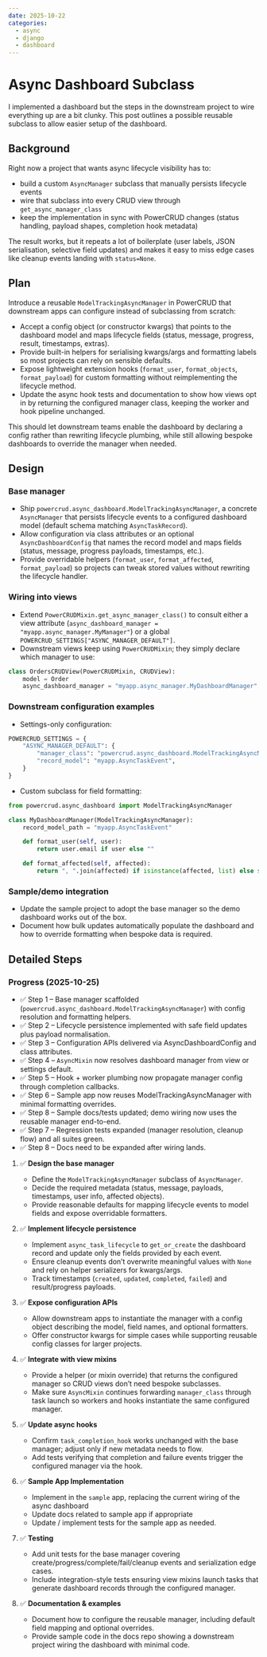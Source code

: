 ```yaml
---
date: 2025-10-22
categories:
  - async
  - django
  - dashboard
---
```

# Async Dashboard Subclass

I implemented a dashboard but the steps in the downstream project to wire everything up are a bit clunky. This post outlines a possible reusable subclass to allow easier setup of the dashboard.
<!-- more -->

## Background

Right now a project that wants async lifecycle visibility has to:

- build a custom `AsyncManager` subclass that manually persists lifecycle events
- wire that subclass into every CRUD view through `get_async_manager_class`
- keep the implementation in sync with PowerCRUD changes (status handling, payload shapes, completion hook metadata)

The result works, but it repeats a lot of boilerplate (user labels, JSON serialisation, selective field updates) and makes it easy to miss edge cases like cleanup events landing with `status=None`.

## Plan

Introduce a reusable `ModelTrackingAsyncManager` in PowerCRUD that downstream apps can configure instead of subclassing from scratch:

- Accept a config object (or constructor kwargs) that points to the dashboard model and maps lifecycle fields (status, message, progress, result, timestamps, extras).
- Provide built-in helpers for serialising kwargs/args and formatting labels so most projects can rely on sensible defaults.
- Expose lightweight extension hooks (`format_user`, `format_objects`, `format_payload`) for custom formatting without reimplementing the lifecycle method.
- Update the async hook tests and documentation to show how views opt in by returning the configured manager class, keeping the worker and hook pipeline unchanged.

This should let downstream teams enable the dashboard by declaring a config rather than rewriting lifecycle plumbing, while still allowing bespoke dashboards to override the manager when needed.

## Design

### Base manager

- Ship `powercrud.async_dashboard.ModelTrackingAsyncManager`, a concrete `AsyncManager` that persists lifecycle events to a configured dashboard model (default schema matching `AsyncTaskRecord`).
- Allow configuration via class attributes or an optional `AsyncDashboardConfig` that names the record model and maps fields (status, message, progress payloads, timestamps, etc.).
- Provide overridable helpers (`format_user`, `format_affected`, `format_payload`) so projects can tweak stored values without rewriting the lifecycle handler.

### Wiring into views

- Extend `PowerCRUDMixin.get_async_manager_class()` to consult either a view attribute (`async_dashboard_manager = "myapp.async_manager.MyManager"`) or a global `POWERCRUD_SETTINGS["ASYNC_MANAGER_DEFAULT"]`.
- Downstream views keep using `PowerCRUDMixin`; they simply declare which manager to use:

```python
class OrdersCRUDView(PowerCRUDMixin, CRUDView):
    model = Order
    async_dashboard_manager = "myapp.async_manager.MyDashboardManager"
```

### Downstream configuration examples

- Settings-only configuration:

```python
POWERCRUD_SETTINGS = {
    "ASYNC_MANAGER_DEFAULT": {
        "manager_class": "powercrud.async_dashboard.ModelTrackingAsyncManager",
        "record_model": "myapp.AsyncTaskEvent",
    }
}
```

- Custom subclass for field formatting:

```python
from powercrud.async_dashboard import ModelTrackingAsyncManager

class MyDashboardManager(ModelTrackingAsyncManager):
    record_model_path = "myapp.AsyncTaskEvent"

    def format_user(self, user):
        return user.email if user else ""

    def format_affected(self, affected):
        return ", ".join(affected) if isinstance(affected, list) else str(affected)
```

### Sample/demo integration

- Update the sample project to adopt the base manager so the demo dashboard works out of the box.
- Document how bulk updates automatically populate the dashboard and how to override formatting when bespoke data is required.

## Detailed Steps

### Progress (2025-10-25)

- ✅ Step 1 – Base manager scaffolded (`powercrud.async_dashboard.ModelTrackingAsyncManager`) with config resolution and formatting helpers.
- ✅ Step 2 – Lifecycle persistence implemented with safe field updates plus payload normalisation.
- ✅ Step 3 – Configuration APIs delivered via AsyncDashboardConfig and class attributes.
- ✅ Step 4 – `AsyncMixin` now resolves dashboard manager from view or settings default.
- ✅ Step 5 – Hook + worker plumbing now propagate manager config through completion callbacks.
- ✅ Step 6 – Sample app now reuses ModelTrackingAsyncManager with minimal formatting overrides.
- ✅ Step 8 – Sample docs/tests updated; demo wiring now uses the reusable manager end-to-end.
- ✅ Step 7 – Regression tests expanded (manager resolution, cleanup flow) and all suites green.
- ✅ Step 8 – Docs need to be expanded after wiring lands.

1. ✅ **Design the base manager**

      - Define the `ModelTrackingAsyncManager` subclass of `AsyncManager`.
      - Decide the required metadata (status, message, payloads, timestamps, user info, affected objects).
      - Provide reasonable defaults for mapping lifecycle events to model fields and expose overridable formatters.

2. ✅ **Implement lifecycle persistence**

    - Implement `async_task_lifecycle` to `get_or_create` the dashboard record and update only the fields provided by each event.
    - Ensure cleanup events don’t overwrite meaningful values with `None` and rely on helper serializers for kwargs/args.
    - Track timestamps (`created`, `updated`, `completed`, `failed`) and result/progress payloads.

3. ✅ **Expose configuration APIs**

    - Allow downstream apps to instantiate the manager with a config object describing the model, field names, and optional formatters.
    - Offer constructor kwargs for simple cases while supporting reusable config classes for larger projects.

4. ✅ **Integrate with view mixins**

    - Provide a helper (or mixin override) that returns the configured manager so CRUD views don’t need bespoke subclasses.
    - Make sure `AsyncMixin` continues forwarding `manager_class` through task launch so workers and hooks instantiate the same configured manager.

5. ✅ **Update async hooks**

    - Confirm `task_completion_hook` works unchanged with the base manager; adjust only if new metadata needs to flow.
    - Add tests verifying that completion and failure events trigger the configured manager via the hook.

6. ✅ **Sample App Implementation**

    - Implement in the `sample` app, replacing the current wiring of the async dashboard
    - Update docs related to sample app if appropriate
    - Update / implement tests for the sample app as needed.

7. ✅ **Testing**

    - Add unit tests for the base manager covering create/progress/complete/fail/cleanup events and serialization edge cases.
    - Include integration-style tests ensuring view mixins launch tasks that generate dashboard records through the configured manager.

8. ✅ **Documentation & examples**

    - Document how to configure the reusable manager, including default field mapping and optional overrides.
    - Provide sample code in the docs repo showing a downstream project wiring the dashboard with minimal code.

 

